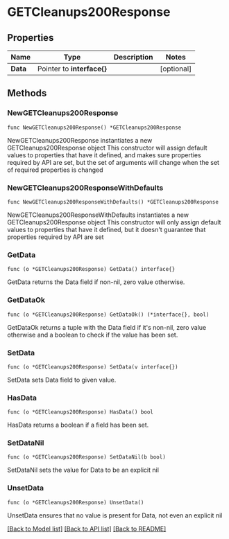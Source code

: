 # GETCleanups200Response

## Properties

Name | Type | Description | Notes
------------ | ------------- | ------------- | -------------
**Data** | Pointer to **interface{}** |  | [optional] 

## Methods

### NewGETCleanups200Response

`func NewGETCleanups200Response() *GETCleanups200Response`

NewGETCleanups200Response instantiates a new GETCleanups200Response object
This constructor will assign default values to properties that have it defined,
and makes sure properties required by API are set, but the set of arguments
will change when the set of required properties is changed

### NewGETCleanups200ResponseWithDefaults

`func NewGETCleanups200ResponseWithDefaults() *GETCleanups200Response`

NewGETCleanups200ResponseWithDefaults instantiates a new GETCleanups200Response object
This constructor will only assign default values to properties that have it defined,
but it doesn't guarantee that properties required by API are set

### GetData

`func (o *GETCleanups200Response) GetData() interface{}`

GetData returns the Data field if non-nil, zero value otherwise.

### GetDataOk

`func (o *GETCleanups200Response) GetDataOk() (*interface{}, bool)`

GetDataOk returns a tuple with the Data field if it's non-nil, zero value otherwise
and a boolean to check if the value has been set.

### SetData

`func (o *GETCleanups200Response) SetData(v interface{})`

SetData sets Data field to given value.

### HasData

`func (o *GETCleanups200Response) HasData() bool`

HasData returns a boolean if a field has been set.

### SetDataNil

`func (o *GETCleanups200Response) SetDataNil(b bool)`

 SetDataNil sets the value for Data to be an explicit nil

### UnsetData
`func (o *GETCleanups200Response) UnsetData()`

UnsetData ensures that no value is present for Data, not even an explicit nil

[[Back to Model list]](../README.md#documentation-for-models) [[Back to API list]](../README.md#documentation-for-api-endpoints) [[Back to README]](../README.md)


